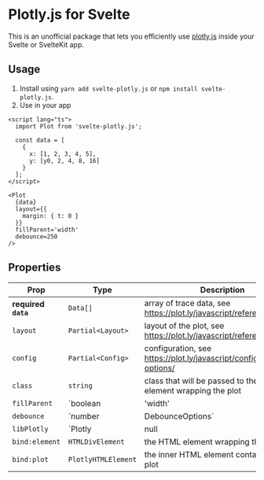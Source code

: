 # Plotly.js for Svelte
This is an unofficial package that lets you efficiently use [plotly.js](https://plotly.com/javascript/) inside your Svelte or SvelteKit app.

## Usage

1. Install using `yarn add svelte-plotly.js` or `npm install svelte-plotly.js`.
2. Use in your app

```svelte
<script lang="ts">
  import Plot from 'svelte-plotly.js';

  const data = [
    {
      x: [1, 2, 3, 4, 5],
      y: [y0, 2, 4, 8, 16]
    }
  ];
</script>

<Plot
  {data}
  layout={{
    margin: { t: 0 }
  }}
  fillParent='width'
  debounce=250
/>
```

## Properties
| Prop      | Type        | Description
| --------- | ----------- | -------------
| **required `data`** | `Data[]`| array of trace data, see https://plot.ly/javascript/reference/
| `layout`  | `Partial<Layout>` | layout of the plot, see https://plot.ly/javascript/reference/#layout
| `config`  | `Partial<Config>` | configuration, see https://plot.ly/javascript/configuration-options/
| `class`   | `string`          | class that will be passed to the HTML element wrapping the plot
| `fillParent` | `boolean | 'width' | 'height'` | automatically resize the plot to fill the width and/or height of its parent element
| `debounce` | `number|DebounceOptions` | debounce all changes to the plot
| `libPlotly` | `Plotly|null|undefined` | an alternative Plotly bundle to use; if undefined, it defaults to the `plotly.js-dist` package; if null, no plot will be drawn and no library will be downloaded
| `bind:element` | `HTMLDivElement` | the HTML element wrapping the plot
| `bind:plot` | `PlotlyHTMLElement` | the inner HTML element containing the plot
